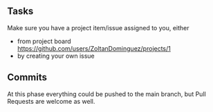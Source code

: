 ## Tasks
Make sure you have a project item/issue assigned to you, either

- from project board https://github.com/users/ZoltanDominguez/projects/1
- by creating your own issue

## Commits
At this phase everything could be pushed to the main branch, 
but Pull Requests are welcome as well.
